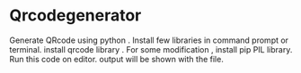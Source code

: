 # Qrcodegenerator
Generate QRcode using python .
Install few libraries in command prompt or terminal.
install qrcode library .
For some modification , install pip PIL library.
Run this code on editor.
output will be shown with the file.
